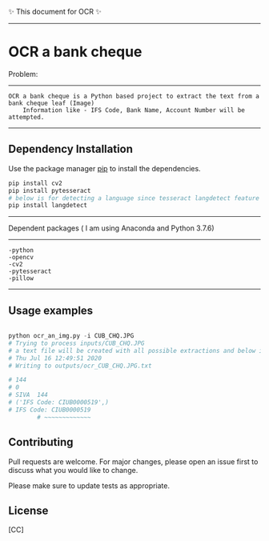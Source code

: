 :sparkles: This document for OCR :sparkles:

*****************************************************
# OCR a bank cheque
Problem:
*****************************************************
	OCR a bank cheque is a Python based project to extract the text from a bank cheque leaf (Image)
		Information like - IFS Code, Bank Name, Account Number will be attempted.
*****************************************************

## Dependency Installation

Use the package manager [pip](https://pip.pypa.io/en/stable/) to install the dependencies.

```bash
pip install cv2
pip install pytesseract
# below is for detecting a language since tesseract langdetect feature is not so well
pip install langdetect

```

*****************************************************
Dependent packages  ( I am using Anaconda and Python 3.7.6)
*****************************************************
	-python
	-opencv
	-cv2
	-pytesseract
	-pillow
*****************************************************		

## Usage examples

```python

python ocr_an_img.py -i CUB_CHQ.JPG 
# Trying to process inputs/CUB_CHQ.JPG
# a text file will be created with all possible extractions and below information will be written into terminal output
# Thu Jul 16 12:49:51 2020
# Writing to outputs/ocr_CUB_CHQ.JPG.txt

# 144
# 0
# SIVA  144
# ('IFS Code: CIUB0000519',)
# IFS Code: CIUB0000519
        # ~~~~~~~~~~~~~

```

## Contributing
Pull requests are welcome. For major changes, please open an issue first to discuss what you would like to change.

Please make sure to update tests as appropriate.

## License
[CC]